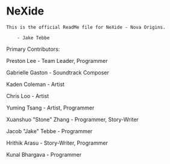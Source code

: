 # NeXide

    This is the official ReadMe file for NeXide - Nova Origins.

        - Jake Tebbe
                                                          
Primary Contributors:

Preston Lee - Team Leader, Programmer

Gabrielle Gaston - Soundtrack Composer

Kaden Coleman - Artist

Chris Loo - Artist

Yuming Tsang - Artist, Programmer

Xuanshuo "Stone" Zhang - Programmer, Story-Writer

Jacob "Jake" Tebbe - Programmer

Hrithik Arasu - Story-Writer, Programmer

Kunal Bhargava - Programmer 
